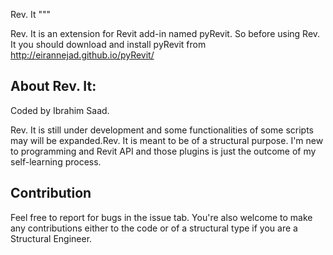 Rev. It
"""

Rev. It is an extension for Revit add-in named pyRevit. So before using Rev. It you should download and install pyRevit from http://eirannejad.github.io/pyRevit/

About Rev. It:
---

Coded by Ibrahim Saad.

Rev. It is still under development and some functionalities of some scripts may will be expanded.Rev. It is meant to be of a structural purpose. I'm new to programming and Revit API and those plugins is just the outcome of my self-learning process.


Contribution
---

Feel free to report for bugs in the issue tab.
You're also welcome to make any contributions either to the code or of a structural type if you are a Structural Engineer.
